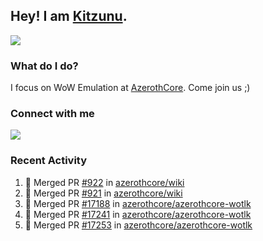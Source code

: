 ## Hey! I am [Kitzunu](https://Github.com/Kitzunu).

<!--<a href="https://github-readme-stats.kitzunu.vercel.app/api?username=Kitzunu&show_icons=true&theme=dark">
  <img align="center" src="https://github-readme-stats.kitzunu.vercel.app/api?username=Kitzunu&show_icons=true&theme=dark" />
</a>-->
<a href="https://github-readme-stats.kitzunu.vercel.app/api?username=Kitzunu&show_icons=true&theme=dark">
  <img align="center" src="https://github-readme-stats.vercel.app/api/top-langs/?username=Kitzunu&layout=compact&theme=dark" />
</a>

### What do I do?

I focus on WoW Emulation at [AzerothCore](https://Github.com/AzerothCore). Come join us ;)

### Connect with me
[![](https://img.shields.io/badge/AzerothCore%20Discord-Connect%20with%20me!-green)](https://discord.com/invite/gkt4y2x)

### Recent Activity

<!--START_SECTION:activity-->
1. 🎉 Merged PR [#922](https://github.com/azerothcore/wiki/pull/922) in [azerothcore/wiki](https://github.com/azerothcore/wiki)
2. 🎉 Merged PR [#921](https://github.com/azerothcore/wiki/pull/921) in [azerothcore/wiki](https://github.com/azerothcore/wiki)
3. 🎉 Merged PR [#17188](https://github.com/azerothcore/azerothcore-wotlk/pull/17188) in [azerothcore/azerothcore-wotlk](https://github.com/azerothcore/azerothcore-wotlk)
4. 🎉 Merged PR [#17241](https://github.com/azerothcore/azerothcore-wotlk/pull/17241) in [azerothcore/azerothcore-wotlk](https://github.com/azerothcore/azerothcore-wotlk)
5. 🎉 Merged PR [#17253](https://github.com/azerothcore/azerothcore-wotlk/pull/17253) in [azerothcore/azerothcore-wotlk](https://github.com/azerothcore/azerothcore-wotlk)
<!--END_SECTION:activity-->
